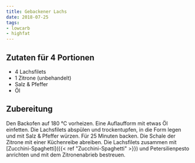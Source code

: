 ```yaml
---
title: Gebackener Lachs
date: 2018-07-25
tags:
- lowcarb
- highfat
---
```


## Zutaten für 4 Portionen
- 4     Lachsfilets
- 1     Zitrone (unbehandelt)
- Salz & Pfeffer
- Öl

## Zubereitung
Den Backofen auf 180 ℃ vorheizen. Eine Auflaufform mit etwas Öl einfetten. Die Lachsfilets abspülen und trockentupfen, in die Form legen und mit Salz & Pfeffer würzen. Für 25 Minuten backen. Die Schale der Zitrone mit einer Küchenreibe abreiben. Die Lachsfilets zusammen mit [Zucchini-Spaghetti]({{< ref "Zucchini-Spaghetti" >}}) und Petersilienpesto anrichten und mit dem Zitronenabrieb bestreuen.
